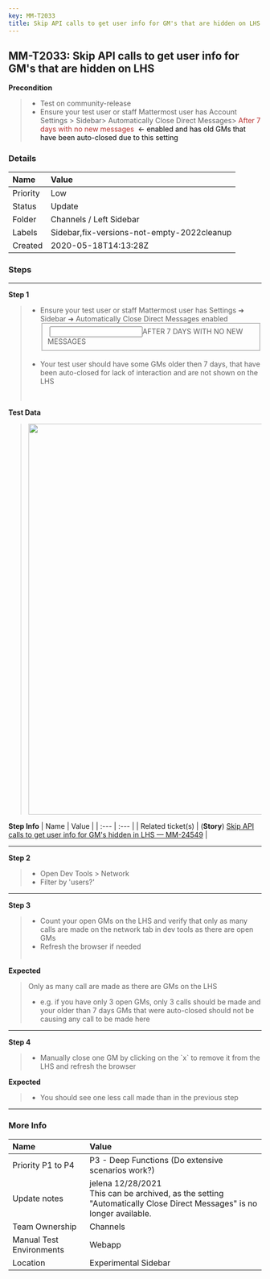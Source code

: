 ```yaml
---
key: MM-T2033
title: Skip API calls to get user info for GM's that are hidden on LHS
---
```


## MM-T2033: Skip API calls to get user info for GM's that are hidden on LHS

**Precondition**

> <article><ul><li>Test on community-release</li><li>Ensure your test user or staff Mattermost user has Account Settings &gt; Sidebar&gt; Automatically Close Direct Messages&gt; <label><span style="color: rgb(184, 49, 47);">After 7 days with no new messages &nbsp;</span><span style="color: rgb(0, 0, 0);">&lt;- enabled and has old GMs that have been auto-closed due to this setting</span></label></li></ul></article>

### Details

| Name     | Value                                      |
| :------- | :----------------------------------------- |
| Priority | Low                                        |
| Status   | Update                                     |
| Folder   | Channels / Left Sidebar                    |
| Labels   | Sidebar,fix-versions-not-empty-2022cleanup |
| Created  | 2020-05-18T14:13:28Z                       |

### Steps

<hr/>

**Step 1**

> <article><ul><li>Ensure your test user or staff Mattermost user has Settings ➜ Sidebar ➜ Automatically Close Direct Messages enabled<br /><fieldset><label> <input />AFTER 7 DAYS WITH NO NEW MESSAGES</label></fieldset><br /></li><li>Your test user should have some GMs older then 7 days, that have been auto-closed for lack of interaction and are not shown on the LHS</li></ul><br /></article>

**Test Data**

> <article><img src="https://smartbear-tm4j-prod-us-west-2-attachment-rich-text.s3.us-west-2.amazonaws.com/embedded-f3277290f945470c4add5d21ef3dc7ca7b74388fc7152bfb6b99ae58c66a95a8-1589810991011-Screen+Shot+2020-05-18+at+9.53.16+AM.png" style="width:777px" class="fr-fil fr-dib" /></article>

**Step Info**
| Name | Value |
| :--- | :--- |
| Related ticket(s) | (<strong>Story</strong>) <a href="https://mattermost.atlassian.net/browse/MM-24549">Skip API calls to get user info for GM's hidden in LHS — MM-24549</a> |

<hr/>

**Step 2**

> <article><ul><li><span style="background-color:initial;font-family:-apple-system, BlinkMacSystemFont, &quot;Segoe UI&quot;, Roboto, Oxygen, Ubuntu, &quot;Fira Sans&quot;, &quot;Droid Sans&quot;, &quot;Helvetica Neue&quot;, sans-serif;letter-spacing:-0.005em">Open Dev Tools &gt; Network </span></li><li><span style="background-color:initial;font-family:-apple-system, BlinkMacSystemFont, &quot;Segoe UI&quot;, Roboto, Oxygen, Ubuntu, &quot;Fira Sans&quot;, &quot;Droid Sans&quot;, &quot;Helvetica Neue&quot;, sans-serif;letter-spacing:-0.005em">Filter by 'users?'</span></li></ul></article>

<hr/>

**Step 3**

> <article><ul><li>Count your open GMs on the LHS and verify that only as many calls are made on the network tab in dev tools as there are open GMs</li><li>Refresh the browser if needed<br /><br /></li></ul></article>

**Expected**

> <article>Only as many call are made as there are GMs on the LHS<ul><li>e.g. if you have only 3 open GMs, only 3 calls should be made and your older than 7 days GMs that were auto-closed should not be causing any call to be made here</li></ul></article>

<hr/>

**Step 4**

> <article><ul><li>Manually close one GM by clicking on the `x` to remove it from the LHS and refresh the browser </li></ul></article>

**Expected**

> <article><ul><li>You should see one less call made than in the previous step </li></ul></article>

<hr/>

### More Info

| Name                     | Value                                                                                                                     |
| :----------------------- | :------------------------------------------------------------------------------------------------------------------------ |
| Priority P1 to P4        | P3 - Deep Functions (Do extensive scenarios work?)                                                                        |
| Update notes             | jelena 12/28/2021<br />This can be archived, as the setting "Automatically Close Direct Messages" is no longer available. |
| Team Ownership           | Channels                                                                                                                  |
| Manual Test Environments | Webapp                                                                                                                    |
| Location                 | Experimental Sidebar                                                                                                      |

